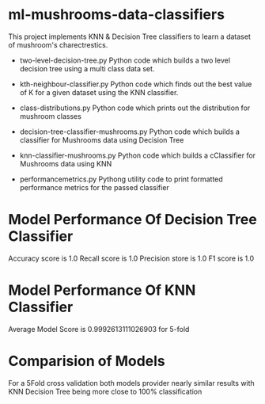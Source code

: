 # ml-mushrooms-data-classifiers
This project implements KNN & Decision Tree classifiers to learn a dataset of mushroom's charectrestics.

- two-level-decision-tree.py
Python code which builds a two level decision tree using a multi class data set.

- kth-neighbour-classifier.py
Python code which finds out the best value of K for a given dataset using the KNN classifier. 

- class-distributions.py 
Python code which prints out the distribution for mushroom classes

- decision-tree-classifier-mushrooms.py 
Python code which builds a classifier for Mushrooms data using Decision Tree

- knn-classifier-mushrooms.py 
Python code which builds a cClassifier for Mushrooms data using KNN

- performancemetrics.py
 Pythong utility code to print formatted performance metrics for the passed classifier

# Model Performance Of Decision Tree Classifier
Accuracy score is 1.0
Recall score is 1.0
Precision store is 1.0
F1 score is 1.0

# Model Performance Of KNN Classifier
Average Model Score is 0.9992613111026903 for 5-fold
 
# Comparision of Models
For a 5Fold cross validation both models provider nearly similar results with KNN Decision Tree being more close to 100% classification
